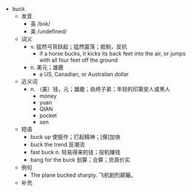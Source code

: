 - buck
  - 发音
    - 英 /bʌk/
    - 美 /undefined/
  - 词义
    - v. 猛然弓背跃起；猛然震荡；抵制，反抗
      - if a horse bucks, it kicks its back feet into the air, or jumps with all four feet off the ground
    - n. 美元；雄鹿
      - a US, Canadian, or Australian dollar
  - 近义词
    - n. （美）钱，元；雄鹿；纨绔子弟；年轻的印第安人或黑人
      - money
      - yuan
      - QIAN
      - pocket
      - sen
  - 短语
    - buck up 使振作；打起精神；[俚]加快
    - buck the trend 反潮流
    - fast buck n. 轻易得来的钱；投机赚钱
    - bang for the buck 划算；合算；货真价实
  - 例句
    - The plane bucked sharply. 飞机剧烈颠簸。
  - 补充